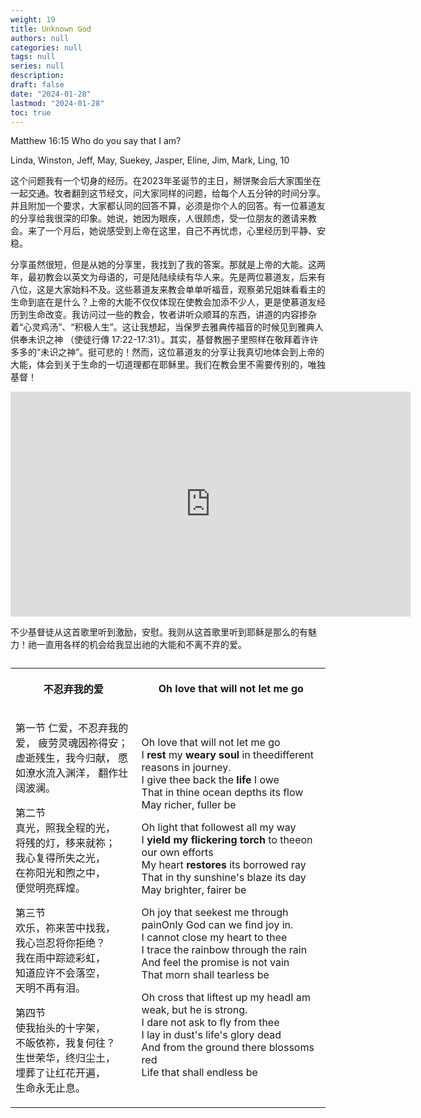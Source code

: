 ```yaml
---
weight: 19
title: Unknown God
authors: null
categories: null
tags: null
series: null
description: 
draft: false
date: "2024-01-28"
lastmod: "2024-01-28"
toc: true
---
```


<!--more-->

Matthew 16:15 Who do you say that I am?

Linda, Winston, Jeff, May, Suekey, Jasper, Eline, Jim, Mark, Ling, 10

这个问题我有一个切身的经历。在2023年圣诞节的主日，掰饼聚会后大家围坐在一起交通。牧者翻到这节经文，问大家同样的问题，给每个人五分钟的时间分享。并且附加一个要求，大家都认同的回答不算，必须是你个人的回答。有一位慕道友的分享给我很深的印象。她说，她因为眼疾，人很顾虑，受一位朋友的邀请来教会。来了一个月后，她说感受到上帝在这里，自己不再忧虑，心里经历到平静、安稳。

分享虽然很短，但是从她的分享里，我找到了我的答案。那就是上帝的大能。这两年，最初教会以英文为母语的，可是陆陆续续有华人来。先是两位慕道友，后来有八位，这是大家始料不及。这些慕道友来教会单单听福音，观察弟兄姐妹看看主的生命到底在是什么？上帝的大能不仅仅体现在使教会加添不少人，更是使慕道友经历到生命改变。我访问过一些的教会，牧者讲听众顺耳的东西，讲道的内容掺杂着“心灵鸡汤”、“积极人生”。这让我想起，当保罗去雅典传福音的时候见到雅典人供奉未识之神 （使徒行傳 17:22-17:31）。其实，基督教圈子里照样在敬拜着许许多多的“未识之神”。挺可悲的！然而，这位慕道友的分享让我真切地体会到上帝的大能，体会到关于生命的一切道理都在耶稣里。我们在教会里不需要传别的，唯独基督！

<iframe width="640" height="360" src="https://www.youtube.com/embed/-MrcSKkqVUs?list=RD-MrcSKkqVUs" title="不忍弃我的爱 / O Love That Wilt Not Let Me Go" frameborder="0" allow="accelerometer; autoplay; clipboard-write; encrypted-media; gyroscope; picture-in-picture; web-share" allowfullscreen></iframe>

不少基督徒从这首歌里听到激励，安慰。我则从这首歌里听到耶稣是那么的有魅力！祂一直用各样的机会给我显出祂的大能和不离不弃的爱。

<table >
<caption style="text-align:left", align = "top"><b></b></caption>
<colgroup><col style="width: 40%" /><col style="width: 60%" />
</colgroup>
  <tr>
    <th><p>
不忍弃我的爱    
      </p></th>
    <th><p>
Oh love that will not let me go
      </p></th>
  </tr>
  <tr>
    <td><p>
第一节  
仁爱，不忍弃我的爱，  
疲劳灵魂因祢得安；  
虚逝残生，我今归献，  
愿如潦水流入渊洋，  
翻作壮阔波澜。  

第二节  
真光，照我全程的光，  
将残的灯，移来就祢；  
我心复得所失之光，  
在祢阳光和煦之中，  
便觉明亮辉煌。  

第三节  
欢乐，祢来苦中找我，  
我心岂忍将你拒绝？  
我在雨中踪迹彩虹，  
知道应许不会落空，  
天明不再有泪。  

第四节  
使我抬头的十字架，  
不皈依祢，我复何往？  
生世荣华，终归尘土，  
埋葬了让红花开遍，  
生命永无止息。  
    </p></td>
    <td><p>
Oh love that will not let me go  
I <b>rest</b> my <b>weary soul</b> in thee<label for="weary" class="margin-toggle sidenote-number"></label><span class="sidenote">different reasons in journey.</span>    
I give thee back the <b>life</b> I owe    
That in thine ocean depths its flow    
May richer, fuller be   

Oh light that followest all my way  
I <b>yield</b> <b>my flickering torch</b> to thee<label for="flickering" class="margin-toggle sidenote-number"></label><span class="sidenote">on our own efforts</span>  
My heart <b>restores</b> its borrowed ray  
That in thy sunshine's blaze its day  
May brighter, fairer be  

Oh joy that seekest me through pain<label for="joy" class="margin-toggle sidenote-number"></label><span class="sidenote">Only God can we find joy in.</span>  
I cannot close my heart to thee  
I trace the rainbow through the rain  
And feel the promise is not vain  
That morn shall tearless be  

Oh cross that liftest up my head<label for="lift-up" class="margin-toggle sidenote-number"></label><span class="sidenote">I am weak, but he is strong.</span>  
I dare not ask to fly from thee  
I lay in dust's life's glory dead  
And from the ground there blossoms red  
Life that shall endless be
  </p></td>
  </tr>
</table>  

